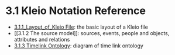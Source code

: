 #  3.1 Kleio Notation Reference

- [3.1.1_Layout_of_Kleio File](3.1.1_Layout_of_Kleio%20File.md): the basic layout of a Kleio file
- [[3.1.2 The source model]]: sources, events, people and objects, attributes and relations
- [3.1.3 Timelink Ontology](3.1.3%20Timelink%20Ontology.md): diagram of time link ontology 